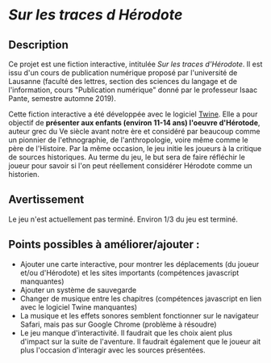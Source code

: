 # *Sur les traces d Hérodote*
## Description
Ce projet est une fiction interactive, intitulée *Sur les traces d'Hérodote*. Il est issu d'un cours de publication numérique proposé par l'université de Lausanne (faculté des lettres, section des sciences du langage et de l'information, cours "Publication numérique" donné par le professeur Isaac Pante, semestre automne 2019). 

Cette fiction interactive a été développée avec le logiciel [Twine](https://twinery.org). Elle a pour objectif de **présenter aux enfants (environ 11-14 ans) l'oeuvre d'Hérotode**, auteur grec du Ve siècle avant notre ère et considéré par beaucoup comme un pionnier de l'ethnographie, de l'anthropologie, voire même comme le père de l'Histoire. Par la même occasion, le jeu initie les joueurs à la critique de sources historiques. Au terme du jeu, le but sera de faire réfléchir le joueur pour savoir si l'on peut réellement considérer Hérodote comme un historien. 

## Avertissement
Le jeu n'est actuellement pas terminé. Environ 1/3 du jeu est terminé.

## Points possibles à améliorer/ajouter :
* Ajouter une carte interactive, pour montrer les déplacements (du joueur et/ou d'Hérodote) et les sites importants (compétences javascript manquantes)
* Ajouter un système de sauvegarde
* Changer de musique entre les chapitres (compétences javascript en lien avec le logiciel Twine manquantes)
* La musique et les effets sonores semblent fonctionner sur le navigateur Safari, mais pas sur Google Chrome (problème à résoudre)
* Le jeu manque d'interactivité. Il faudrait que les choix aient plus d'impact sur la suite de l'aventure. Il faudrait également que le joueur ait plus l'occasion d'interagir avec les sources présentées.
